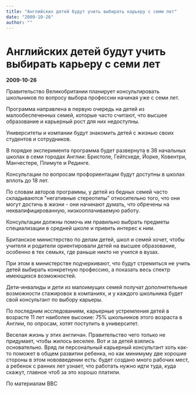 ```yaml
---
title: "Английских детей будут учить выбирать карьеру с семи лет"
date: "2009-10-26"
author: ""
---
```


# Английских детей будут учить выбирать карьеру с семи лет

**2009-10-26** 

Правительство Великобритании планирует консультировать школьников по вопросу выбора профессии начиная уже с семи лет.

Программа направлена в первую очередь на детей из малообеспеченных семей, которые часто считают, что высшее образование и карьерный рост для них недоступны.

Университеты и компании будут знакомить детей с жизнью своих студентов и сотрудников.

В порядке эксперимента программа будет развернута в 38 начальных школах в семи городах Англии: Бристоле, Гейтсхеде, Йорке, Ковентри, Манчестере, Плимуте и Рединге.

Консультации по вопросам профориентации будут доступны в школах вплоть до 18 лет.

По словам авторов программы, у детей из бедных семей часто складываются "негативные стереотипы" относительно того, что они могут достичь в жизни - они начинают думать, что обречены на неквалифицированную, низкооплачиваемую работу.

Консультации должны помочь им правильно выбрать предметы специализации в средней школе и привить интерес к ним.

Британское министерство по делам детей, школ и семей хочет, чтобы учителя и родители ориентировали детей на высшее образование, особенно в тех семьях, где раньше никто не учился в вузах.

При этом в министерстве подчеркивают, что будут стремиться не учить детей выбирать конкретную профессию, а показать весь спектр имеющихся возможностей.

Дети-инвалиды и дети из малоимущих семей получат дополнительные возможности стажировок в компаниях, и у каждого школьника будет свой консультант по выбору карьеры.

По последним исследованиям, карьерные устремления детей в возрасте 11 лет наиболее высокие: 75% школьников этого возраста в Англии, по опросам, хотят поступить в университет.

Веселая жизнь у этих англичан. Правительство чего только не придумает, чтобы жилось веселее. Вот и за детей взялись основательно. Вряд ли персональный карьерный консультант хоть как-то поможет в общем развитии ребенка, но как минимуму две хорошие стороны в этом нововведении есть: будет создано много рабочих мест, а ребенок с ранних лет узнает, что работать нужно идти туда, куда скажут, главное чтоб за это хорошо платили.

По материалам ВВС